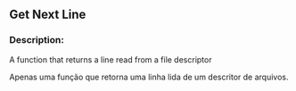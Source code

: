 ## Get Next Line
### Description:
A function that returns a line read from a
file descriptor

Apenas uma função que retorna uma linha lida de um descritor de arquivos.
